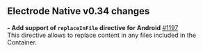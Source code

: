 ## Electrode Native v0.34 changes

**- Add support of `replaceInFile` directive for Android**  [#1197](https://github.com/electrode-io/electrode-native/pull/1197)  
This directive allows to replace content in any files included in the Container.